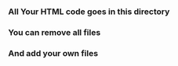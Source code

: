 ### All Your HTML code goes in this directory

### You can remove all files

### And add your own files
